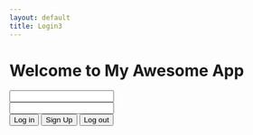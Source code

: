 ```yaml
---
layout: default
title: Login3
---
```


<head>
<!-- The core Firebase JS SDK is always required and must be listed first -->
<!-- <script src="https://www.gstatic.com/firebasejs/8.2.7/firebase-app.js"></script> -->

 <!-- <script src="https://www.gstatic.com/firebasejs/8.2.7/firebase-app.js"></script>
<script src="https://www.gstatic.com/firebasejs/8.2.7/firebase-auth.js"></script>
<script src="https://www.gstatic.com/firebasejs/ui/4.6.1/firebase-ui-auth.js"></script> -->
<link type="text/css" rel="stylesheet" href="https://www.gstatic.com/firebasejs/ui/4.6.1/firebase-ui-auth.css" />

</head>

<body>
<!-- The surrounding HTML is left untouched by FirebaseUI.
     Your app may use that space for branding, controls and other customizations.-->
<h1>Welcome to My Awesome App</h1>
<!-- <div id="firebaseui-auth-container"></div>
<div id="loader">Loading...</div> -->


 <!-- Insert these scripts at the bottom of the HTML, but before you use any Firebase services -->

  <!-- Firebase App (the core Firebase SDK) is always required and must be listed first -->
  <!-- <script src="https://www.gstatic.com/firebasejs/8.2.7/firebase-app.js"></script> -->

  <!-- If you enabled Analytics in your project, add the Firebase SDK for Analytics -->
  <!-- <script src="https://www.gstatic.com/firebasejs/8.2.7/firebase-analytics.js"></script> -->

  <!-- Add Firebase products that you want to use -->
  <!-- <script src="https://www.gstatic.com/firebasejs/8.2.7/firebase-auth.js"></script> -->
  <!-- <script src="https://www.gstatic.com/firebasejs/8.2.7/firebase-firestore.js"></script> -->

<!-- <div id="firebaseui-auth-container"></div> -->

<!-- <div id="loader">Loading...</div> -->

<div class="container">
    <input id="txtEmail" type="email"><br>
    <input id="txtPassword" type="password"><br>
    <button id="btnLogin" class="btn btn-primary">Log in</button>
    <button id="btnSignUp" class="btn btn-secondary hide">Sign Up</button>
    <button id="btnLogout" class="btn btn-danger hide">Log out</button>

</div>
<!-- <script src="secret.js"></script> -->
<!-- <script src="login3.js"></script> -->

 <script src="{{ site.url }}{{ site.baseurl }}/assets/js/app.js"></script>

</body>
